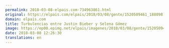 ```yaml
---
permalink: 2018-03-08-elpais.com-734963861.html
original: https://elpais.com/elpais/2018/03/08/gente/1520509461_188098.html#?ref=rss&format=simple&link=link
domain: elpais.com
title: Turbulencias entre Justin Bieber y Selena Gómez
image: https://ep00.epimg.net/elpais/imagenes/2018/03/08/gente/1520509461_188098_1520509934_rrss_normal.jpg
date: 2018-03-08 12:26:30
translations: en
---
```


